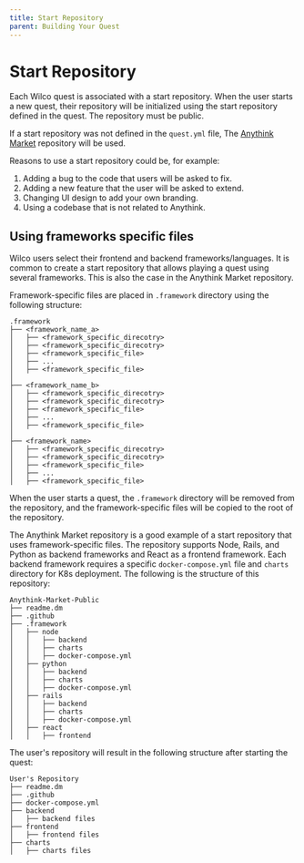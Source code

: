 ```yaml
---
title: Start Repository
parent: Building Your Quest
---
```


# Start Repository

Each Wilco quest is associated with a start repository. When the user starts a new quest, their repository will be initialized using the start repository defined in the quest. The repository must be public.

If a start repository was not defined in the `quest.yml` file, The [Anythink Market] repository will be used.

Reasons to use a start repository could be, for example:
1. Adding a bug to the code that users will be asked to fix.
2. Adding a new feature that the user will be asked to extend.
3. Changing UI design to add your own branding.
4. Using a codebase that is not related to Anythink.

## Using frameworks specific files
Wilco users select their frontend and backend frameworks/languages. It is common to create a start repository that allows playing a quest using several frameworks. This is also the case in the Anythink Market repository.

Framework-specific files are placed in `.framework` directory using the following structure:
```
.framework
├── <framework_name_a>
│   ├── <framework_specific_direcotry>
│   ├── <framework_specific_direcotry>
│   ├── <framework_specific_file>
│   ├── ...
│   ├── <framework_specific_file>
│
├── <framework_name_b>
│   ├── <framework_specific_direcotry>
│   ├── <framework_specific_direcotry>
│   ├── <framework_specific_file>
│   ├── ...
│   ├── <framework_specific_file>
│
├── <framework_name>
│   ├── <framework_specific_direcotry>
│   ├── <framework_specific_direcotry>
│   ├── <framework_specific_file>
│   ├── ...
│   ├── <framework_specific_file>
``` 

When the user starts a quest, the `.framework` directory will be removed from the repository, and the framework-specific files will be copied to the root of the repository.

The Anythink Market repository is a good example of a start repository that uses framework-specific files. The repository supports Node, Rails, and Python as backend frameworks and React as a frontend framework. Each backend framework requires a specific `docker-compose.yml` file and `charts` directory for K8s deployment. The following is the structure of this repository:

```
Anythink-Market-Public
├── readme.dm
├── .github
├── .framework
│   ├── node
│   │   ├── backend
│   │   ├── charts
│   │   ├── docker-compose.yml
│   ├── python
│   │   ├── backend
│   │   ├── charts
│   │   ├── docker-compose.yml
│   ├── rails
│   │   ├── backend
│   │   ├── charts
│   │   ├── docker-compose.yml
│   ├── react
│   │   ├── frontend
``` 

The user's repository will result in the following structure after starting the quest:
```
User's Repository
├── readme.dm
├── .github
├── docker-compose.yml
├── backend
│   ├── backend files
├── frontend
│   ├── frontend files
├── charts
│   ├── charts files
```

[Anythink Market]: https://github.com/trywilco/Anythink-Market-Public